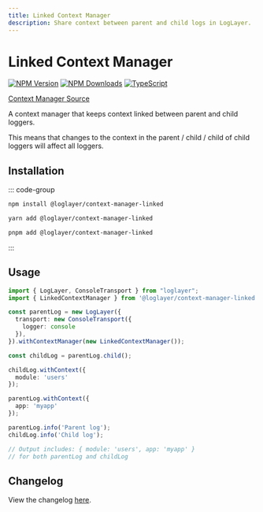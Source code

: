 ```yaml
---
title: Linked Context Manager
description: Share context between parent and child logs in LogLayer.
---
```


# Linked Context Manager

[![NPM Version](https://img.shields.io/npm/v/%40loglayer%2Fcontext-manager-linked)](https://www.npmjs.com/package/@loglayer/context-manager-linked)
[![NPM Downloads](https://img.shields.io/npm/dm/%40loglayer%2Fcontext-manager-linked)](https://www.npmjs.com/package/@loglayer/context-manager-linked)
[![TypeScript](https://img.shields.io/badge/%3C%2F%3E-TypeScript-%230074c1.svg)](http://www.typescriptlang.org/)

[Context Manager Source](https://github.com/loglayer/loglayer/tree/master/packages/context-managers/linked)

A context manager that keeps context linked between parent and child loggers.

This means that changes to the context in the parent / child / child of child loggers will affect all loggers.

## Installation

::: code-group
```bash [npm]
npm install @loglayer/context-manager-linked
```

```bash [yarn]
yarn add @loglayer/context-manager-linked
```

```bash [pnpm]
pnpm add @loglayer/context-manager-linked
```
:::

## Usage

```typescript
import { LogLayer, ConsoleTransport } from "loglayer";
import { LinkedContextManager } from '@loglayer/context-manager-linked';

const parentLog = new LogLayer({
  transport: new ConsoleTransport({
    logger: console
  }),
}).withContextManager(new LinkedContextManager());

const childLog = parentLog.child();

childLog.withContext({
  module: 'users'
});

parentLog.withContext({
  app: 'myapp'
});

parentLog.info('Parent log');
childLog.info('Child log');

// Output includes: { module: 'users', app: 'myapp' }
// for both parentLog and childLog
```

## Changelog

View the changelog [here](./changelogs/linked-changelog.md).
